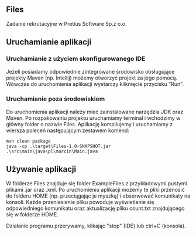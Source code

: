 ## Files
Zadanie rekrutacyjne w Pretius Software Sp.z o.o.

## Uruchamianie aplikacji
### Uruchamianie z użyciem skonfigurowanego IDE
Jeżeli posiadamy odpowiednie zintegrowane środowisko obsługujące projekty Maven (np. Intellij) możemy otworzyć projekt za jego pomocą. Wówczas do uruchomienia aplikacji wystarczy kliknięcie przycisku "Run".

### Uruchamianie poza środowiskiem
Do uruchomienia aplikacji należy mieć zainstalowane narzędzia JDK oraz Maven. Po rozpakowaniu projektu uruchamiamy terminal i wchodzimy w główny folder o nazwie Files. Aplikację kompilujemy i uruchamiamy z wiersza poleceń następującym zestawem komend:
```shell
mvn clean package
java -cp .\target\Files-1.0-SNAPSHOT.jar .\src\main\java\pl\marcin\Main.java
```

## Używanie aplikacji
W folderze Files znajduje się folder ExampleFiles z przykładowymi pustymi plikami .jar oraz .xml. Po uruchomieniu aplikacji możemy te pliki przenosić do folderu HOME (np. przeciągając je myszką) i obserwować komunikaty na konsoli. Każde przeniesienie pliku powoduje wyświetlenie się odpowiedniego komunikatu oraz aktualizację pliku count.txt znajdującego się w folderze HOME.

Działanie programu przerywamy, klikając "stop" (IDE) lub ctrl+C (konsola).